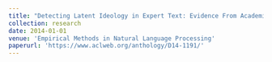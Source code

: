 ```yaml
---
title: "Detecting Latent Ideology in Expert Text: Evidence From Academic Papers in Economics"
collection: research
date: 2014-01-01
venue: 'Empirical Methods in Natural Language Processing'
paperurl: 'https://www.aclweb.org/anthology/D14-1191/'
---
```


